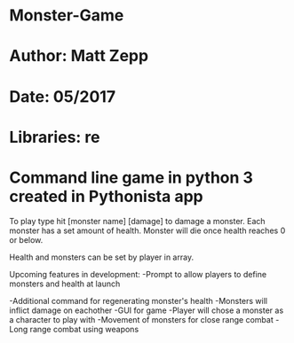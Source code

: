 # Monster-Game
# Author: Matt Zepp
# Date: 05/2017
# Libraries: re
# Command line game in python 3 created in Pythonista app

To play type hit [monster name] [damage] to damage a monster. Each monster has a set amount of health.
Monster will die once health reaches 0 or below.

Health and monsters can be set by player in array.

Upcoming features in development:
-Prompt to allow players to define monsters and health at launch

-Additional command for regenerating monster's health
-Monsters will inflict damage on eachother
-GUI for game
-Player will chose a monster as a character to play with
-Movement of monsters for close range combat
-Long range combat using weapons
